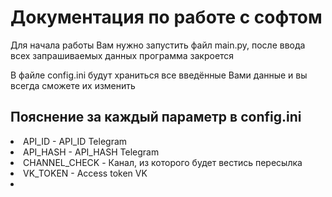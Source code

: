 <h1>Документация по работе с софтом</h1>
<p>Для начала работы Вам нужно запустить файл main.py, после ввода всех
запрашиваемых данных программа закроется</p>
<p>В файле config.ini будут храниться все введённые Вами данные и вы всегда сможете их изменить</p>
<h2>Пояснение за каждый параметр в config.ini</h2>
<li>API_ID - API_ID Telegram</li>
<li>API_HASH - API_HASH Telegram</li>
<li>CHANNEL_CHECK - Канал, из которого будет вестись пересылка</li>
<li>VK_TOKEN - Access token VK</li>
<li></li>
